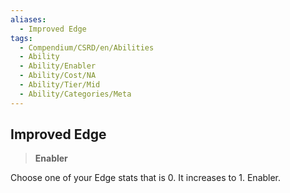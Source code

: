 ```yaml
---
aliases:
  - Improved Edge
tags:
  - Compendium/CSRD/en/Abilities
  - Ability
  - Ability/Enabler
  - Ability/Cost/NA
  - Ability/Tier/Mid
  - Ability/Categories/Meta
---
```

  
    
## Improved Edge    
>**Enabler**  
    
Choose one of your Edge stats that is 0. It increases to 1. Enabler.